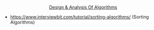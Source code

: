 <div align = "center"> 

[Design & Analysis Of Algorithms]()
  
</div>

- https://www.interviewbit.com/tutorial/sorting-algorithms/ (Sorting Algorithms)
